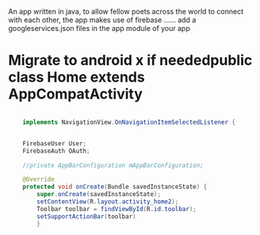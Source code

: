 An app written in java, to allow fellow poets across the world to connect with each other,
the app makes use of firebase
......
add a googleservices.json files in the app module of your app



# Migrate to android x if neededpublic class Home extends AppCompatActivity

```java

    implements NavigationView.OnNavigationItemSelectedListener {


    FirebaseUser User;
    FirebaseAuth OAuth;

    //private AppBarConfiguration mAppBarConfiguration;

    @Override
    protected void onCreate(Bundle savedInstanceState) {
        super.onCreate(savedInstanceState);
        setContentView(R.layout.activity_home2);
        Toolbar toolbar = findViewById(R.id.toolbar);
        setSupportActionBar(toolbar)
        }
```